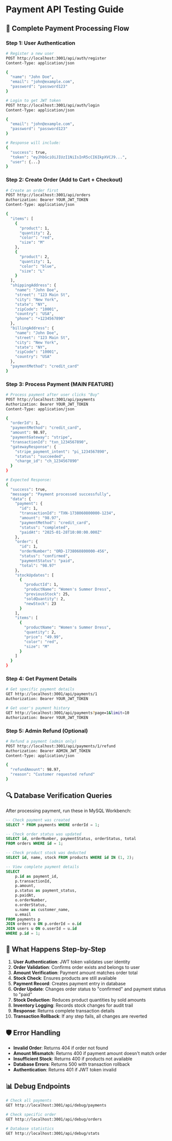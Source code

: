 # Payment API Testing Guide

## 🚀 Complete Payment Processing Flow

### Step 1: User Authentication
```bash
# Register a new user
POST http://localhost:3001/api/auth/register
Content-Type: application/json

{
  "name": "John Doe",
  "email": "john@example.com",
  "password": "password123"
}

# Login to get JWT token
POST http://localhost:3001/api/auth/login
Content-Type: application/json

{
  "email": "john@example.com",
  "password": "password123"
}

# Response will include:
{
  "success": true,
  "token": "eyJhbGciOiJIUzI1NiIsInR5cCI6IkpXVCJ9...",
  "user": {...}
}
```

### Step 2: Create Order (Add to Cart + Checkout)
```bash
# Create an order first
POST http://localhost:3001/api/orders
Authorization: Bearer YOUR_JWT_TOKEN
Content-Type: application/json

{
  "items": [
    {
      "product": 1,
      "quantity": 2,
      "color": "red",
      "size": "M"
    },
    {
      "product": 2,
      "quantity": 1,
      "color": "blue",
      "size": "L"
    }
  ],
  "shippingAddress": {
    "name": "John Doe",
    "street": "123 Main St",
    "city": "New York",
    "state": "NY",
    "zipCode": "10001",
    "country": "USA",
    "phone": "+1234567890"
  },
  "billingAddress": {
    "name": "John Doe",
    "street": "123 Main St",
    "city": "New York",
    "state": "NY",
    "zipCode": "10001",
    "country": "USA"
  },
  "paymentMethod": "credit_card"
}
```

### Step 3: Process Payment (MAIN FEATURE)
```bash
# Process payment after user clicks "Buy"
POST http://localhost:3001/api/payments
Authorization: Bearer YOUR_JWT_TOKEN
Content-Type: application/json

{
  "orderId": 1,
  "paymentMethod": "credit_card",
  "amount": 98.97,
  "paymentGateway": "stripe",
  "transactionId": "txn_1234567890",
  "gatewayResponse": {
    "stripe_payment_intent": "pi_1234567890",
    "status": "succeeded",
    "charge_id": "ch_1234567890"
  }
}

# Expected Response:
{
  "success": true,
  "message": "Payment processed successfully",
  "data": {
    "payment": {
      "id": 1,
      "transactionId": "TXN-1738060800000-1234",
      "amount": "98.97",
      "paymentMethod": "credit_card",
      "status": "completed",
      "paidAt": "2025-01-28T10:00:00.000Z"
    },
    "order": {
      "id": 1,
      "orderNumber": "ORD-1738060800000-456",
      "status": "confirmed",
      "paymentStatus": "paid",
      "total": "98.97"
    },
    "stockUpdates": [
      {
        "productId": 1,
        "productName": "Women's Summer Dress",
        "previousStock": 25,
        "soldQuantity": 2,
        "newStock": 23
      }
    ],
    "items": [
      {
        "productName": "Women's Summer Dress",
        "quantity": 2,
        "price": "49.99",
        "color": "red",
        "size": "M"
      }
    ]
  }
}
```

### Step 4: Get Payment Details
```bash
# Get specific payment details
GET http://localhost:3001/api/payments/1
Authorization: Bearer YOUR_JWT_TOKEN

# Get user's payment history
GET http://localhost:3001/api/payments?page=1&limit=10
Authorization: Bearer YOUR_JWT_TOKEN
```

### Step 5: Admin Refund (Optional)
```bash
# Refund a payment (admin only)
POST http://localhost:3001/api/payments/1/refund
Authorization: Bearer ADMIN_JWT_TOKEN
Content-Type: application/json

{
  "refundAmount": 98.97,
  "reason": "Customer requested refund"
}
```

## 🔍 Database Verification Queries

After processing payment, run these in MySQL Workbench:

```sql
-- Check payment was created
SELECT * FROM payments WHERE orderId = 1;

-- Check order status was updated
SELECT id, orderNumber, paymentStatus, orderStatus, total 
FROM orders WHERE id = 1;

-- Check product stock was deducted
SELECT id, name, stock FROM products WHERE id IN (1, 2);

-- View complete payment details
SELECT 
    p.id as payment_id,
    p.transactionId,
    p.amount,
    p.status as payment_status,
    p.paidAt,
    o.orderNumber,
    o.orderStatus,
    u.name as customer_name,
    u.email
FROM payments p
JOIN orders o ON p.orderId = o.id
JOIN users u ON o.userId = u.id
WHERE p.id = 1;
```

## 🎯 What Happens Step-by-Step

1. **User Authentication**: JWT token validates user identity
2. **Order Validation**: Confirms order exists and belongs to user
3. **Amount Verification**: Payment amount matches order total
4. **Stock Check**: Ensures products are still available
5. **Payment Record**: Creates payment entry in database
6. **Order Update**: Changes order status to "confirmed" and payment status to "paid"
7. **Stock Deduction**: Reduces product quantities by sold amounts
8. **Inventory Logging**: Records stock changes for audit trail
9. **Response**: Returns complete transaction details
10. **Transaction Rollback**: If any step fails, all changes are reverted

## 🛡️ Error Handling

- **Invalid Order**: Returns 404 if order not found
- **Amount Mismatch**: Returns 400 if payment amount doesn't match order
- **Insufficient Stock**: Returns 400 if products not available
- **Database Errors**: Returns 500 with transaction rollback
- **Authentication**: Returns 401 if JWT token invalid

## 📊 Debug Endpoints

```bash
# Check all payments
GET http://localhost:3001/api/debug/payments

# Check specific order
GET http://localhost:3001/api/debug/orders

# Database statistics
GET http://localhost:3001/api/debug/stats
```

